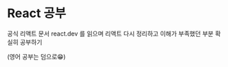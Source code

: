 # React 공부

공식 리액트 문서 <a link="https://react.dev">react.dev</a> 를 읽으며 리액트 다시 정리하고 이해가 부족했던 부분 확실히 공부하기

(영어 공부는 덤으로😁)
